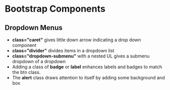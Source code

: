 # Bootstrap Components

## Dropdown Menus

- **class="caret"** gives little down arrow indicating a drop down component
- **class="divider"** divides items in a dropdown list
- **class="dropdown-submenu"** with a nested UL gives a submenu dropdown of a dropdown
- Adding a class of **badge** or **label** enhances labels and badges to match the btn class.
- The **alert** class draws attention to itself by adding some background and box
